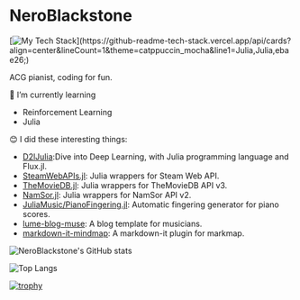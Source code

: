 # NeroBlackstone

[![My Tech Stack](https://github-readme-tech-stack.vercel.app/api/cards?align=center&lineCount=1&theme=catppuccin_mocha&line1=Julia,Julia,ebae26;)](https://github-readme-tech-stack.vercel.app/api/cards?align=center&lineCount=1&theme=catppuccin_mocha&line1=Julia,Julia,ebae26;)

ACG pianist, coding for fun.

🌱 I’m currently learning
- Reinforcement Learning
- Julia

😊 I did these interesting things:
- [D2lJulia](https://github.com/NeroBlackstone/D2lJulia):Dive into Deep Learning, with Julia programming language and Flux.jl.
- [SteamWebAPIs.jl](https://github.com/NeroBlackstone/SteamWebAPIs.jl): Julia wrappers for Steam Web API.
- [TheMovieDB.jl](https://github.com/NeroBlackstone/TheMovieDB.jl): Julia wrappers for TheMovieDB API v3.
- [NamSor.jl](https://github.com/NeroBlackstone/NamSor.jl): Julia wrappers for NamSor API v2.
- [JuliaMusic/PianoFingering.jl](https://github.com/JuliaMusic/PianoFingering.jl): Automatic fingering generator for piano scores.
- [lume-blog-muse](https://github.com/NeroBlackstone/lume-blog-muse): A blog template for musicians.
- [markdown-it-mindmap](https://github.com/NeroBlackstone/markdown-it-mindmap): A markdown-it plugin for markmap.

![NeroBlackstone's GitHub stats](https://github-readme-stats.vercel.app/api?username=NeroBlackstone&bg_color=1e1e2e&text_color=cdd6f4&icon_color=cba6f7&title_color=94e2d5)

![Top Langs](https://github-readme-stats.vercel.app/api/top-langs/?username=NeroBlackstone&layout=compact&langs_count=10&hide=css,html,Nunjucks,Sass,Scss,Stylus&bg_color=1e1e2e&text_color=cdd6f4&icon_color=cba6f7&title_color=94e2d5)

[![trophy](https://github-profile-trophy.vercel.app/?username=NeroBlackstone&row=1)](https://github.com/ryo-ma/github-profile-trophy)
